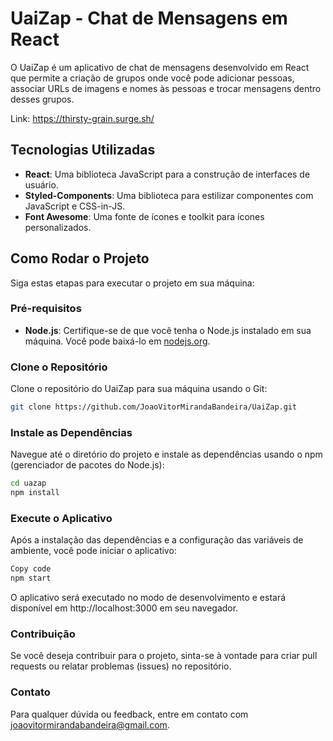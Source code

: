 # UaiZap - Chat de Mensagens em React

O UaiZap é um aplicativo de chat de mensagens desenvolvido em React que permite a criação de grupos onde você pode adicionar pessoas, associar URLs de imagens e nomes às pessoas e trocar mensagens dentro desses grupos.

Link: https://thirsty-grain.surge.sh/

## Tecnologias Utilizadas

- **React**: Uma biblioteca JavaScript para a construção de interfaces de usuário.
- **Styled-Components**: Uma biblioteca para estilizar componentes com JavaScript e CSS-in-JS.
- **Font Awesome**: Uma fonte de ícones e toolkit para ícones personalizados.

## Como Rodar o Projeto

Siga estas etapas para executar o projeto em sua máquina:

### Pré-requisitos

- **Node.js**: Certifique-se de que você tenha o Node.js instalado em sua máquina. Você pode baixá-lo em [nodejs.org](https://nodejs.org/).

### Clone o Repositório

Clone o repositório do UaiZap para sua máquina usando o Git:

```bash
git clone https://github.com/JoaoVitorMirandaBandeira/UaiZap.git
```

### Instale as Dependências
Navegue até o diretório do projeto e instale as dependências usando o npm (gerenciador de pacotes do Node.js):
```bash
cd uazap
npm install
```
### Execute o Aplicativo
Após a instalação das dependências e a configuração das variáveis de ambiente, você pode iniciar o aplicativo:

```bash
Copy code
npm start
```
O aplicativo será executado no modo de desenvolvimento e estará disponível em http://localhost:3000 em seu navegador.

### Contribuição
Se você deseja contribuir para o projeto, sinta-se à vontade para criar pull requests ou relatar problemas (issues) no repositório.

### Contato
Para qualquer dúvida ou feedback, entre em contato com joaovitormirandabandeira@gmail.com.
